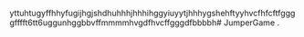 yttuhtugyffhhyfugijhgjshdhuhhhjhhhihggyiuyytjhhhygshehftyyhvcfhfcftfggggfffft6tt6uggunhggbbvffmmmmhvgdfhvcffgggdfbbbbh# JumperGame
.